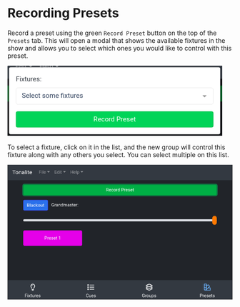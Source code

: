 # Recording Presets

Record a preset using the green `Record Preset` button on the top of the `Presets` tab. This will open a modal that shows the available fixtures in the show and allows you to select which ones you would like to control with this preset.

![Preset fixtures modal](../images/preset_fixtures_modal.png)

To select a fixture, click on it in the list, and the new group will control this fixture along with any others you select. You can select multiple on this list.

![Preset recorded](../images/preset_recorded.png)
